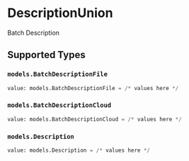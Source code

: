 # DescriptionUnion

Batch Description


## Supported Types

### `models.BatchDescriptionFile`

```python
value: models.BatchDescriptionFile = /* values here */
```

### `models.BatchDescriptionCloud`

```python
value: models.BatchDescriptionCloud = /* values here */
```

### `models.Description`

```python
value: models.Description = /* values here */
```

